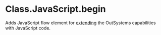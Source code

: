 # Class.JavaScript.begin

Adds JavaScript flow element for [extending](https://github.com/danielmarquespt/docs-product/tree/e7ea3f444d5129dab245c69ab72ae091554bc4fb/src/extensibility-and-integration/javascript/mobile/intro.md%3E) the OutSystems capabilities with JavaScript code.

